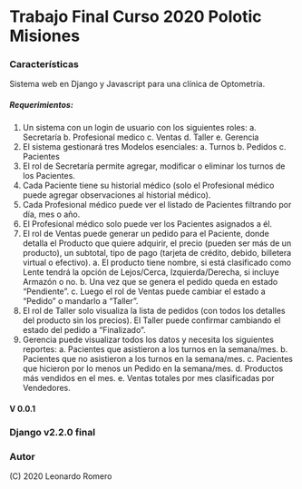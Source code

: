 # Trabajo Final Curso 2020 Polotic Misiones

### Características

Sistema web en Django y Javascript para una clínica de Optometría.

##### Requerimientos:
1. Un sistema con un login de usuario con los siguientes roles:
	a. Secretaría
	b. Profesional medico
	c. Ventas
	d. Taller
	e. Gerencia
2. El sistema gestionará tres Modelos esenciales:
	a. Turnos
	b. Pedidos
	c. Pacientes
3. El rol de Secretaría permite agregar, modificar o eliminar los turnos de los Pacientes.
4. Cada Paciente tiene su historial médico (solo el Profesional médico puede agregar observaciones al historial médico).
5. Cada Profesional médico puede ver el listado de Pacientes filtrando por día, mes o año.
6. El Profesional médico solo puede ver los Pacientes asignados a él.
7. El rol de Ventas puede generar un pedido para el Paciente, donde detalla el Producto que quiere adquirir, el precio (pueden ser más de un producto), un subtotal, tipo de pago (tarjeta de crédito, debido, billetera virtual o efectivo).
	a. El producto tiene nombre, si está clasificado como Lente tendrá la opción de Lejos/Cerca, Izquierda/Derecha, si incluye Armazón o no.
	b. Una vez que se genera el pedido queda en estado “Pendiente”.
	c. Luego el rol de Ventas puede cambiar el estado a “Pedido” o mandarlo a “Taller”.
8. El rol de Taller solo visualiza la lista de pedidos (con todos los detalles del producto sin los precios). El Taller puede confirmar cambiando el estado del pedido a “Finalizado”.
9. Gerencia puede visualizar todos los datos y necesita los siguientes reportes:
	a. Pacientes que asistieron a los turnos en la semana/mes.
	b. Pacientes que no asistieron a los turnos en la semana/mes.
	c. Pacientes que hicieron por lo menos un Pedido en la semana/mes.
	d. Productos más vendidos en el mes.
	e. Ventas totales por mes clasificadas por Vendedores.

#### V 0.0.1

### Django v2.2.0 final

### Autor
(C) 2020 Leonardo Romero
